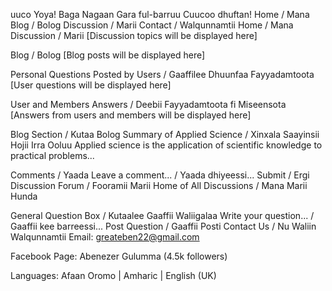 uuco
Yoya! Baga Nagaan Gara ful-barruu Cuucoo dhuftan!
Home / Mana Blog / Bolog Discussion / Marii Contact / Walqunnamtii
Home / Mana
Discussion / Marii
[Discussion topics will be displayed here]

Blog / Bolog
[Blog posts will be displayed here]

Personal Questions Posted by Users / Gaaffilee Dhuunfaa Fayyadamtoota
[User questions will be displayed here]

User and Members Answers / Deebii Fayyadamtoota fi Miseensota
[Answers from users and members will be displayed here]

Blog Section / Kutaa Bolog
Summary of Applied Science / Xinxala Saayinsii Hojii Irra Ooluu
Applied science is the application of scientific knowledge to practical problems...

Comments / Yaada
Leave a comment... / Yaada dhiyeessi...
 Submit / Ergi
Discussion Forum / Fooramii Marii
Home of All Discussions / Mana Marii Hunda

General Question Box / Kutaalee Gaaffii Waliigalaa
Write your question... / Gaaffii kee barreessi...
 Post Question / Gaaffii Posti
Contact Us / Nu Waliin Walqunnamtii
Email: greateben22@gmail.com

Facebook Page: Abenezer Gulumma (4.5k followers)

Languages: Afaan Oromo | Amharic | English (UK)
